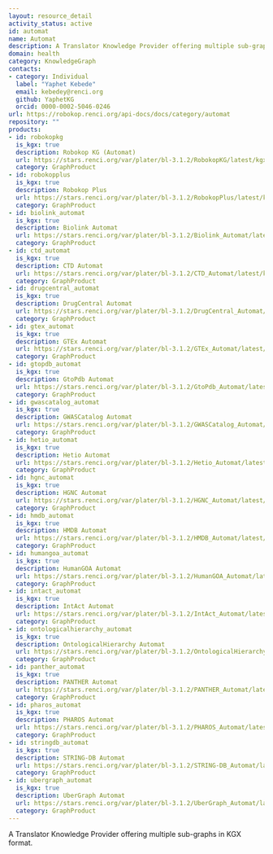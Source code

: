 ```yaml
---
layout: resource_detail
activity_status: active
id: automat
name: Automat
description: A Translator Knowledge Provider offering multiple sub-graphs in KGX format.
domain: health
category: KnowledgeGraph
contacts:
- category: Individual
  label: "Yaphet Kebede"
  email: kebedey@renci.org
  github: YaphetKG
  orcid: 0000-0002-5046-0246
url: https://robokop.renci.org/api-docs/docs/category/automat
repository: ""
products:
- id: robokopkg
  is_kgx: true
  description: Robokop KG (Automat)
  url: https://stars.renci.org/var/plater/bl-3.1.2/RobokopKG/latest/kgx_files
  category: GraphProduct
- id: robokopplus
  is_kgx: true
  description: Robokop Plus
  url: https://stars.renci.org/var/plater/bl-3.1.2/RobokopPlus/latest/kgx_files
  category: GraphProduct
- id: biolink_automat
  is_kgx: true
  description: Biolink Automat
  url: https://stars.renci.org/var/plater/bl-3.1.2/Biolink_Automat/latest/kgx_files
  category: GraphProduct
- id: ctd_automat
  is_kgx: true
  description: CTD Automat
  url: https://stars.renci.org/var/plater/bl-3.1.2/CTD_Automat/latest/kgx_files
  category: GraphProduct
- id: drugcentral_automat
  is_kgx: true
  description: DrugCentral Automat
  url: https://stars.renci.org/var/plater/bl-3.1.2/DrugCentral_Automat/latest/kgx_files
  category: GraphProduct
- id: gtex_automat
  is_kgx: true
  description: GTEx Automat
  url: https://stars.renci.org/var/plater/bl-3.1.2/GTEx_Automat/latest/kgx_files
  category: GraphProduct
- id: gtopdb_automat
  is_kgx: true
  description: GtoPdb Automat
  url: https://stars.renci.org/var/plater/bl-3.1.2/GtoPdb_Automat/latest/kgx_files
  category: GraphProduct
- id: gwascatalog_automat
  is_kgx: true
  description: GWASCatalog Automat
  url: https://stars.renci.org/var/plater/bl-3.1.2/GWASCatalog_Automat/latest/kgx_files
  category: GraphProduct
- id: hetio_automat
  is_kgx: true
  description: Hetio Automat
  url: https://stars.renci.org/var/plater/bl-3.1.2/Hetio_Automat/latest/kgx_files
  category: GraphProduct
- id: hgnc_automat
  is_kgx: true
  description: HGNC Automat
  url: https://stars.renci.org/var/plater/bl-3.1.2/HGNC_Automat/latest/kgx_files
  category: GraphProduct
- id: hmdb_automat
  is_kgx: true
  description: HMDB Automat
  url: https://stars.renci.org/var/plater/bl-3.1.2/HMDB_Automat/latest/kgx_files
  category: GraphProduct
- id: humangoa_automat
  is_kgx: true
  description: HumanGOA Automat
  url: https://stars.renci.org/var/plater/bl-3.1.2/HumanGOA_Automat/latest/kgx_files
  category: GraphProduct
- id: intact_automat
  is_kgx: true
  description: IntAct Automat
  url: https://stars.renci.org/var/plater/bl-3.1.2/IntAct_Automat/latest/kgx_files
  category: GraphProduct
- id: ontologicalhierarchy_automat
  is_kgx: true
  description: OntologicalHierarchy Automat
  url: https://stars.renci.org/var/plater/bl-3.1.2/OntologicalHierarchy_Automat/latest/kgx_files
  category: GraphProduct
- id: panther_automat
  is_kgx: true
  description: PANTHER Automat
  url: https://stars.renci.org/var/plater/bl-3.1.2/PANTHER_Automat/latest/kgx_files
  category: GraphProduct
- id: pharos_automat
  is_kgx: true
  description: PHAROS Automat
  url: https://stars.renci.org/var/plater/bl-3.1.2/PHAROS_Automat/latest/kgx_files
  category: GraphProduct
- id: stringdb_automat
  is_kgx: true
  description: STRING-DB Automat
  url: https://stars.renci.org/var/plater/bl-3.1.2/STRING-DB_Automat/latest/kgx_files
  category: GraphProduct
- id: ubergraph_automat
  is_kgx: true
  description: UberGraph Automat
  url: https://stars.renci.org/var/plater/bl-3.1.2/UberGraph_Automat/latest/kgx_files
  category: GraphProduct
---
```


A Translator Knowledge Provider offering multiple sub-graphs in KGX format.
